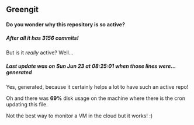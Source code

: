 ## Greengit

#### Do you wonder why this repository is so active?

##### After all it has 3156 commits!

But is it *really* active? Well...

##### Last update was on Sun Jun 23 at 08:25:01 when those lines were... generated

Yes, generated, because it certainly helps a lot to have such an active repo!

Oh and there was **69%** disk usage on the machine
where there is the cron updating this file.

Not the best way to monitor a VM in the cloud but it works! :)
